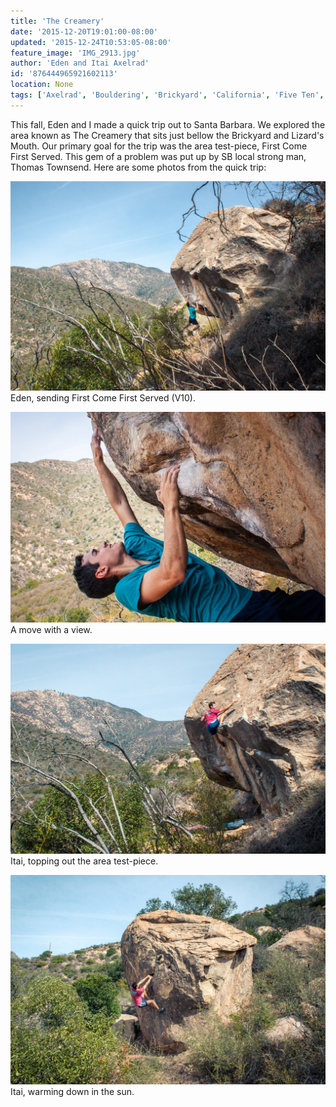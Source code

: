 ```yaml
---
title: 'The Creamery'
date: '2015-12-20T19:01:00-08:00'
updated: '2015-12-24T10:53:05-08:00'
feature_image: 'IMG_2913.jpg'
author: 'Eden and Itai Axelrad'
id: '876444965921602113'
location: None
tags: ['Axelrad', 'Bouldering', 'Brickyard', 'California', 'Five Ten', 'highball', 'sandstone', 'Santa Barbara']
---
```


This fall, Eden and I made a quick trip out to Santa Barbara. We explored the area known as The Creamery that sits just bellow the Brickyard and Lizard's Mouth. Our primary goal for the trip was the area test-piece, First Come First Served. This gem of a problem was put up by SB local strong man, Thomas Townsend. Here are some photos from the quick trip:

![image alt](/images/IMG_2913.jpg)Eden, sending First Come First Served (V10).

![image alt](/images/IMG_2946.jpg)A move with a view.

![image alt](/images/IMG_2931.jpg)Itai, topping out the area test-piece.

![image alt](/images/IMG_2960.jpg)Itai, warming down in the sun.

